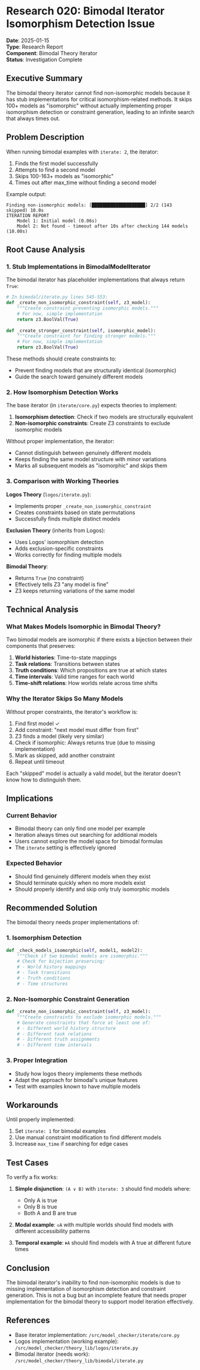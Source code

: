 # Research 020: Bimodal Iterator Isomorphism Detection Issue

**Date**: 2025-01-15  
**Type**: Research Report  
**Component**: Bimodal Theory Iterator  
**Status**: Investigation Complete  

## Executive Summary

The bimodal theory iterator cannot find non-isomorphic models because it has stub implementations for critical isomorphism-related methods. It skips 100+ models as "isomorphic" without actually implementing proper isomorphism detection or constraint generation, leading to an infinite search that always times out.

## Problem Description

When running bimodal examples with `iterate: 2`, the iterator:
1. Finds the first model successfully
2. Attempts to find a second model
3. Skips 100-163+ models as "isomorphic" 
4. Times out after max_time without finding a second model

Example output:
```
Finding non-isomorphic models: [████████████████████] 2/2 (143 skipped) 10.0s
ITERATION REPORT
    Model 1: Initial model (0.06s)
    Model 2: Not found - timeout after 10s after checking 144 models (10.00s)
```

## Root Cause Analysis

### 1. Stub Implementations in BimodalModelIterator

The bimodal iterator has placeholder implementations that always return `True`:

```python
# In bimodal/iterate.py lines 545-553:
def _create_non_isomorphic_constraint(self, z3_model):
    """Create constraint preventing isomorphic models."""
    # For now, simple implementation
    return z3.BoolVal(True)
    
def _create_stronger_constraint(self, isomorphic_model):
    """Create constraint for finding stronger models."""
    # For now, simple implementation
    return z3.BoolVal(True)
```

These methods should create constraints to:
- Prevent finding models that are structurally identical (isomorphic)
- Guide the search toward genuinely different models

### 2. How Isomorphism Detection Works

The base iterator (in `iterate/core.py`) expects theories to implement:
1. **Isomorphism detection**: Check if two models are structurally equivalent
2. **Non-isomorphic constraints**: Create Z3 constraints to exclude isomorphic models

Without proper implementation, the iterator:
- Cannot distinguish between genuinely different models
- Keeps finding the same model structure with minor variations
- Marks all subsequent models as "isomorphic" and skips them

### 3. Comparison with Working Theories

**Logos Theory** (`logos/iterate.py`):
- Implements proper `_create_non_isomorphic_constraint`
- Creates constraints based on state permutations
- Successfully finds multiple distinct models

**Exclusion Theory** (inherits from Logos):
- Uses Logos' isomorphism detection
- Adds exclusion-specific constraints
- Works correctly for finding multiple models

**Bimodal Theory**:
- Returns `True` (no constraint)
- Effectively tells Z3 "any model is fine"
- Z3 keeps returning variations of the same model

## Technical Analysis

### What Makes Models Isomorphic in Bimodal Theory?

Two bimodal models are isomorphic if there exists a bijection between their components that preserves:

1. **World histories**: Time-to-state mappings
2. **Task relations**: Transitions between states
3. **Truth conditions**: Which propositions are true at which states
4. **Time intervals**: Valid time ranges for each world
5. **Time-shift relations**: How worlds relate across time shifts

### Why the Iterator Skips So Many Models

Without proper constraints, the iterator's workflow is:

1. Find first model ✓
2. Add constraint: "next model must differ from first" 
3. Z3 finds a model (likely very similar)
4. Check if isomorphic: Always returns true (due to missing implementation)
5. Mark as skipped, add another constraint
6. Repeat until timeout

Each "skipped" model is actually a valid model, but the iterator doesn't know how to distinguish them.

## Implications

### Current Behavior
- Bimodal theory can only find one model per example
- Iteration always times out searching for additional models
- Users cannot explore the model space for bimodal formulas
- The `iterate` setting is effectively ignored

### Expected Behavior
- Should find genuinely different models when they exist
- Should terminate quickly when no more models exist
- Should properly identify and skip only truly isomorphic models

## Recommended Solution

The bimodal theory needs proper implementations of:

### 1. Isomorphism Detection
```python
def _check_models_isomorphic(self, model1, model2):
    """Check if two bimodal models are isomorphic."""
    # Check for bijection preserving:
    # - World history mappings
    # - Task transitions
    # - Truth conditions
    # - Time structures
```

### 2. Non-Isomorphic Constraint Generation
```python
def _create_non_isomorphic_constraint(self, z3_model):
    """Create constraints to exclude isomorphic models."""
    # Generate constraints that force at least one of:
    # - Different world history structure
    # - Different task relations
    # - Different truth assignments
    # - Different time intervals
```

### 3. Proper Integration
- Study how logos theory implements these methods
- Adapt the approach for bimodal's unique features
- Test with examples known to have multiple models

## Workarounds

Until properly implemented:
1. Set `iterate: 1` for bimodal examples
2. Use manual constraint modification to find different models
3. Increase `max_time` if searching for edge cases

## Test Cases

To verify a fix works:
1. **Simple disjunction**: `(A ∨ B)` with `iterate: 3` should find models where:
   - Only A is true
   - Only B is true
   - Both A and B are true

2. **Modal example**: `◇A` with multiple worlds should find models with different accessibility patterns

3. **Temporal example**: `⏵A` should find models with A true at different future times

## Conclusion

The bimodal iterator's inability to find non-isomorphic models is due to missing implementation of isomorphism detection and constraint generation. This is not a bug but an incomplete feature that needs proper implementation for the bimodal theory to support model iteration effectively.

## References

- Base iterator implementation: `/src/model_checker/iterate/core.py`
- Logos implementation (working example): `/src/model_checker/theory_lib/logos/iterate.py`
- Bimodal iterator (needs work): `/src/model_checker/theory_lib/bimodal/iterate.py`